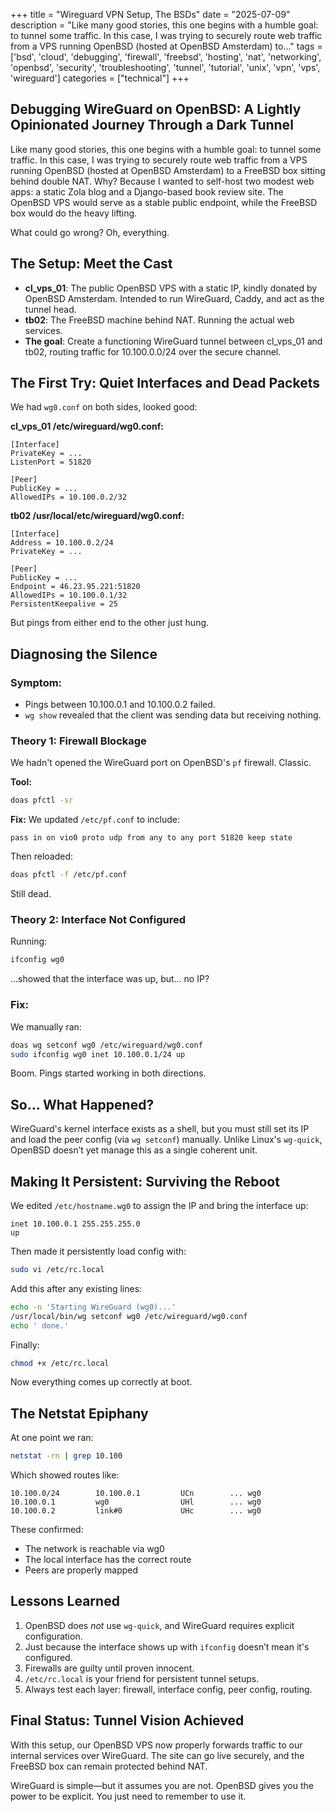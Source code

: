 +++
title = "Wireguard VPN Setup, The BSDs"
date = "2025-07-09"
description = "Like many good stories, this one begins with a humble goal: to tunnel some traffic. In this case, I was trying to securely route web traffic from a VPS running OpenBSD (hosted at OpenBSD Amsterdam) to..."
tags = ['bsd', 'cloud', 'debugging', 'firewall', 'freebsd', 'hosting', 'nat', 'networking', 'openbsd', 'security', 'troubleshooting', 'tunnel', 'tutorial', 'unix', 'vpn', 'vps', 'wireguard']
categories = ["technical"]
+++

## Debugging WireGuard on OpenBSD: A Lightly Opinionated Journey Through a Dark Tunnel

Like many good stories, this one begins with a humble goal: to tunnel some traffic. In this case, I was trying to securely route web traffic from a VPS running OpenBSD (hosted at OpenBSD Amsterdam) to a FreeBSD box sitting behind double NAT. Why? Because I wanted to self-host two modest web apps: a static Zola blog and a Django-based book review site. The OpenBSD VPS would serve as a stable public endpoint, while the FreeBSD box would do the heavy lifting.

What could go wrong? Oh, everything.

## The Setup: Meet the Cast

- **cl_vps_01**: The public OpenBSD VPS with a static IP, kindly donated by OpenBSD Amsterdam. Intended to run WireGuard, Caddy, and act as the tunnel head.
- **tb02**: The FreeBSD machine behind NAT. Running the actual web services.
- **The goal**: Create a functioning WireGuard tunnel between cl_vps_01 and tb02, routing traffic for 10.100.0.0/24 over the secure channel.

## The First Try: Quiet Interfaces and Dead Packets

We had `wg0.conf` on both sides, looked good:

**cl_vps_01 /etc/wireguard/wg0.conf:**

```
[Interface]
PrivateKey = ...
ListenPort = 51820

[Peer]
PublicKey = ...
AllowedIPs = 10.100.0.2/32
```

**tb02 /usr/local/etc/wireguard/wg0.conf:**

```
[Interface]
Address = 10.100.0.2/24
PrivateKey = ...

[Peer]
PublicKey = ...
Endpoint = 46.23.95.221:51820
AllowedIPs = 10.100.0.1/32
PersistentKeepalive = 25
```

But pings from either end to the other just hung.

## Diagnosing the Silence

### Symptom:

- Pings between 10.100.0.1 and 10.100.0.2 failed.
- `wg show` revealed that the client was sending data but receiving nothing.

### Theory 1: Firewall Blockage

We hadn't opened the WireGuard port on OpenBSD's `pf` firewall. Classic.

**Tool:**

```sh
doas pfctl -sr
```

**Fix:** We updated `/etc/pf.conf` to include:

```
pass in on vio0 proto udp from any to any port 51820 keep state
```

Then reloaded:

```sh
doas pfctl -f /etc/pf.conf
```

Still dead.

### Theory 2: Interface Not Configured

Running:

```sh
ifconfig wg0
```

...showed that the interface was up, but... no IP?

### Fix:

We manually ran:

```sh
doas wg setconf wg0 /etc/wireguard/wg0.conf
sudo ifconfig wg0 inet 10.100.0.1/24 up
```

Boom. Pings started working in both directions.

## So... What Happened?

WireGuard's kernel interface exists as a shell, but you must still set its IP and load the peer config (via `wg setconf`) manually. Unlike Linux's `wg-quick`, OpenBSD doesn’t yet manage this as a single coherent unit.

## Making It Persistent: Surviving the Reboot

We edited `/etc/hostname.wg0` to assign the IP and bring the interface up:

```
inet 10.100.0.1 255.255.255.0
up
```

Then made it persistently load config with:

```sh
sudo vi /etc/rc.local
```

Add this after any existing lines:

```sh
echo -n 'Starting WireGuard (wg0)...'
/usr/local/bin/wg setconf wg0 /etc/wireguard/wg0.conf
echo ' done.'
```

Finally:

```sh
chmod +x /etc/rc.local
```

Now everything comes up correctly at boot.

## The Netstat Epiphany

At one point we ran:

```sh
netstat -rn | grep 10.100
```

Which showed routes like:

```
10.100.0/24        10.100.0.1         UCn        ... wg0
10.100.0.1         wg0                UHl        ... wg0
10.100.0.2         link#0             UHc        ... wg0
```

These confirmed:

- The network is reachable via wg0
- The local interface has the correct route
- Peers are properly mapped

## Lessons Learned

1. OpenBSD does _not_ use `wg-quick`, and WireGuard requires explicit configuration.
2. Just because the interface shows up with `ifconfig` doesn’t mean it's configured.
3. Firewalls are guilty until proven innocent.
4. `/etc/rc.local` is your friend for persistent tunnel setups.
5. Always test each layer: firewall, interface config, peer config, routing.

## Final Status: Tunnel Vision Achieved

With this setup, our OpenBSD VPS now properly forwards traffic to our internal services over WireGuard. The site can go live securely, and the FreeBSD box can remain protected behind NAT.

WireGuard is simple—but it assumes you are not. OpenBSD gives you the power to be explicit. You just need to remember to use it.

